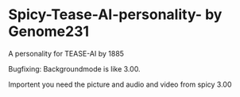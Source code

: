 # Spicy-Tease-AI-personality- by Genome231
A personality for TEASE-AI by 1885


Bugfixing:
Backgroundmode is like 3.00.

Importent you need the picture and audio and video from spicy 3.00
